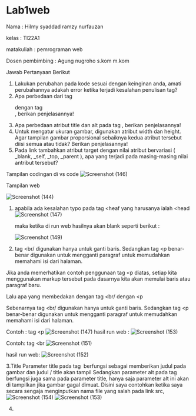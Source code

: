 # Lab1web
Nama : Hilmy syaddad ramzy nurfauzan

kelas : TI22A1

matakuliah : pemrograman web

Dosen pembimbing : Agung nugroho s.kom m.kom

Jawab Pertanyaan Berikut
1. Lakukan perubahan pada kode sesuai dengan keinginan anda, amati perubahannya adakah
error ketika terjadi kesalahan penulisan tag?
2. Apa perbedaan dari tag <p> dengan tag <br>, berikan penjelasannya!
3. Apa perbedaan atribut title dan alt pada tag <img>, berikan penjelasannya!
4. Untuk mengatur ukuran gambar, digunakan atribut width dan height. Agar tampilan gambar
proporsional sebaiknya kedua atribut tersebut diisi semua atau tidak? Berikan penjelasannya!
5. Pada link tambahkan atribut target dengan nilai atribut bervariasi ( _blank, _self, _top,
_parent ), apa yang terjadi pada masing-masing nilai antribut tersebut?

Tampilan codingan di vs code 
![Screenshot (146)](https://github.com/Hilmyramzy/Lab1web/assets/115677769/398c09e7-a0dd-401d-94df-51f2673831e0)



Tampilan web





![Screenshot (144)](https://github.com/Hilmyramzy/Lab1web/assets/115677769/ee76cef9-93d5-44f1-861e-9628bc876823)



1. apabila ada kesalahan typo pada tag <heaf yang harusanya ialah <head ![Screenshot (147)](https://github.com/Hilmyramzy/Lab1web/assets/115677769/a0a330b0-9ede-429b-a453-c20c8f676437)

   maka ketika di run web hasilnya akan blank seperti berikut :

   ![Screenshot (149)](https://github.com/Hilmyramzy/Lab1web/assets/115677769/1d93e05f-47fb-49a8-bc49-915fd9d591c1)


2.   tag <br/ digunakan hanya untuk ganti baris. Sedangkan tag <p  benar-benar digunakan untuk mengganti paragraf untuk memudahkan memahami isi dari halaman.
   
Jika anda memerhatikan contoh penggunaan tag <p diatas, setiap kita menggunakan markup tersebut pada dasarnya kita akan memulai baris atau paragraf baru.

Lalu apa yang membedakan dengan tag <br/ dengan <p

Sebenarnya tag <br/ digunakan hanya untuk ganti baris. Sedangkan tag <p benar-benar digunakan untuk mengganti paragraf untuk memudahkan memahami isi dari halaman.

Contoh : tag <p 
![Screenshot (147)](https://github.com/Hilmyramzy/Lab1web/assets/115677769/08c86873-5956-4176-9281-c26da7c5ec5a)
hasil run web : 
![Screenshot (153)](https://github.com/Hilmyramzy/Lab1web/assets/115677769/2a7d02fa-6fba-4037-94ad-bf3fdc09a58b)


Contoh: tag <br
![Screenshot (151)](https://github.com/Hilmyramzy/Lab1web/assets/115677769/2d5494d6-9dec-4fa9-b2a1-0504ad5d0439)

hasil run web:
![Screenshot (152)](https://github.com/Hilmyramzy/Lab1web/assets/115677769/fc4b6fb8-4021-43e2-8ec0-8940875c2cba)

3.Title
Parameter title pada tag <img> berfungsi sebagai memberikan judul pada gambar dan judul / title akan tampil 
Sedangkan parameter alt pada tag <img> berfungsi juga sama pada parameter title, hanya saja parameter alt ini akan di tampilkan jika gambar gagal dimuat. Disini saya contohkan ketika saya secara sengaja menginputkan nama file yang salah pada link src, ![Screenshot (154)](https://github.com/Hilmyramzy/Lab1web/assets/115677769/4eddac87-627f-44e6-ba45-1989c3cb44b2)
![Screenshot (153)](https://github.com/Hilmyramzy/Lab1web/assets/115677769/d3707da9-77f4-42a5-90fc-96dcfd9aa484)

4.













